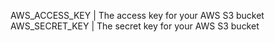 AWS_ACCESS_KEY | The access key for your AWS S3 bucket
AWS_SECRET_KEY | The secret key for your AWS S3 bucket